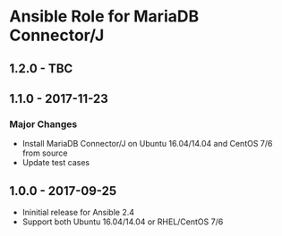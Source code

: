 Ansible Role for MariaDB Connector/J
====================================

1.2.0 - TBC
-----------

1.1.0 - 2017-11-23
------------------

### Major Changes

-   Install MariaDB Connector/J on Ubuntu 16.04/14.04 and CentOS 7/6 from source
-   Update test cases

1.0.0 - 2017-09-25
------------------

-   Ininitial release for Ansible 2.4
-   Support both Ubuntu 16.04/14.04 or RHEL/CentOS 7/6
